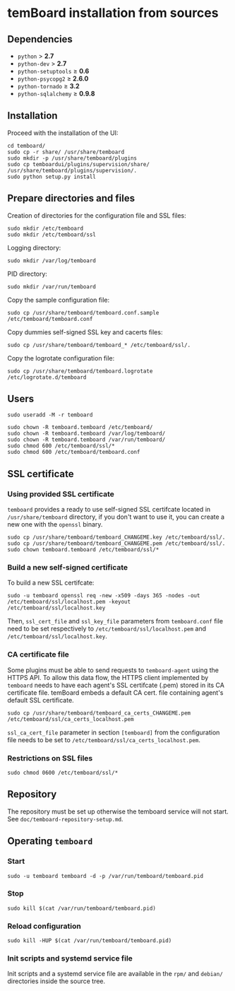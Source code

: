 # temBoard installation from sources

## Dependencies

  - `python` &gt; **2.7**
  - `python-dev` &gt; **2.7**
  - `python-setuptools` &ge; **0.6**
  - `python-psycopg2` &ge; **2.6.0**
  - `python-tornado` &ge; **3.2**
  - `python-sqlalchemy` &ge; **0.9.8**

## Installation

Proceed with the installation of the UI:

```
cd temboard/
sudo cp -r share/ /usr/share/temboard
sudo mkdir -p /usr/share/temboard/plugins
sudo cp temboardui/plugins/supervision/share/ /usr/share/temboard/plugins/supervision/.
sudo python setup.py install
```

## Prepare directories and files

Creation of directories for the configuration file and SSL files:
```
sudo mkdir /etc/temboard
sudo mkdir /etc/temboard/ssl
```

Logging directory:
```
sudo mkdir /var/log/temboard
```

PID directory:
```
sudo mkdir /var/run/temboard
```

Copy the sample configuration file:
```
sudo cp /usr/share/temboard/temboard.conf.sample /etc/temboard/temboard.conf
```

Copy dummies self-signed SSL key and cacerts files:
```
sudo cp /usr/share/temboard/temboard_* /etc/temboard/ssl/.
```

Copy the logrotate configuration file:
```
sudo cp /usr/share/temboard/temboard.logrotate /etc/logrotate.d/temboard
```

## Users

```
sudo useradd -M -r temboard
```

```
sudo chown -R temboard.temboard /etc/temboard/
sudo chown -R temboard.temboard /var/log/temboard/
sudo chown -R temboard.temboard /var/run/temboard/
sudo chmod 600 /etc/temboard/ssl/*
sudo chmod 600 /etc/temboard/temboard.conf
```

## SSL certificate

### Using provided SSL certificate
`temboard` provides a ready to use self-signed SSL certifcate located in `/usr/share/temboard` directory, if you don't want to use it, you can create a new one with the `openssl` binary.
```
sudo cp /usr/share/temboard/temboard_CHANGEME.key /etc/temboard/ssl/.
sudo cp /usr/share/temboard/temboard_CHANGEME.pem /etc/temboard/ssl/.
sudo chown temboard.temboard /etc/temboard/ssl/*
```

### Build a new self-signed certificate

To build a new SSL certifcate:
```
sudo -u temboard openssl req -new -x509 -days 365 -nodes -out /etc/temboard/ssl/localhost.pem -keyout /etc/temboard/ssl/localhost.key
```

Then, `ssl_cert_file` and `ssl_key_file` parameters from `temboard.conf` file need to be set respectively to `/etc/temboard/ssl/localhost.pem` and `/etc/temboard/ssl/localhost.key`.

### CA certificate file

Some plugins must be able to send requests to `temboard-agent` using the HTTPS API. To allow this data flow, the HTTPS client implemented by `temboard` needs to have each agent's SSL certifcate (.pem) stored in its CA certificate file. temBoard embeds a default CA cert. file containing agent's default SSL certificate.

```
sudo cp /usr/share/temboard/temboard_ca_certs_CHANGEME.pem /etc/temboard/ssl/ca_certs_localhost.pem
```

`ssl_ca_cert_file` parameter in section `[temboard]` from the configuration file needs to be set to `/etc/temboard/ssl/ca_certs_localhost.pem`.

### Restrictions on SSL files
```
sudo chmod 0600 /etc/temboard/ssl/*
```

## Repository

The repository must be set up otherwise the temboard service will not start. See `doc/temboard-repository-setup.md`.

## Operating `temboard`

### Start
```
sudo -u temboard temboard -d -p /var/run/temboard/temboard.pid
```

### Stop
```
sudo kill $(cat /var/run/temboard/temboard.pid)
```

### Reload configuration
```
sudo kill -HUP $(cat /var/run/temboard/temboard.pid)
```

### Init scripts and systemd service file

Init scripts and a systemd service file are available in the `rpm/` and `debian/` directories inside the source tree.

